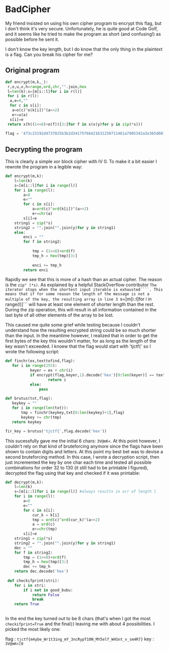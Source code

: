 # BadCipher

My friend insisted on using his own cipher program to encrypt this flag, but I don't think it's very secure. Unfortunately, he is quite good at Code Golf, and it seems like he tried to make the program as short (and confusing!) as possible before he sent it.

I don't know the key length, but I do know that the only thing in the plaintext is a flag. Can you break his cipher for me?

## Original program
``` python
def encrypt(m,k,_):
 r,o,u,x,h=range,ord,chr,"".join,hex
 l=len(k);s=[m[i::l]for i in r(l)] 
 for i in r(l):
  a,e=0,""
  for c in s[i]:
   a=o(c)^o(k[i])^(a>>2)
   e+=u(a)
  s[i]=e
 return x(h((1<<8)+o(f))[3:]for f in x(x(y)for y in zip(*s)))
 
flag = '473c23192d4737025b3b2d34175f66421631250711461a7905342a3e365d08190215152f1f1e3d5c550c12521f55217e500a3714787b6554'
```

## Decrypting the program

This is clearly a simple xor block cipher with IV 0. To make it a bit easier I rewrote the program in a legible way:
```python
def encrypt(m,k):
    l=len(k)
    s=[m[i::l]for i in range(l)]
    for i in range(l):
        a=0
        e=""
        for c in s[i]:
            a=ord(c)^ord(k[i])^(a>>2)
            e+=chr(a)
        s[i]=e
    string1 = zip(*s)
    string2 = "".join("".join(y)for y in string1)
    else:
        enci = ""
        for f in string2:
             
            tmp = (1<<8)+ord(f) 
            tmp_h = hex(tmp)[3:]
            
            enci += tmp_h
        return enci
 ```
 
 Rapidly we see that this is more of a hash than an actual cipher. The reason is the ```zip" (*s)```. As explained by a helpful StackOverflow contributor ```The iterator stops when the shortest input iterable is exhausted````. This means that if for some reason the length of the message is not a multiple of the key, the resulting array in line 3 ```s=[m[i::l]for i in range(l)]``` will have at least one element of shorter length than the rest. During the zip operation, this will result in all information contained in the last byte of all other elements of the array to be lost.
 
 This caused me quite some grief while testing because I couldn't understand how the resulting encrypted string could be so much shorter than the input. In the meantime however, I realized that in order to get the first bytes of the key this wouldn't matter, for as long as the length of the key wasn't exceeded. I knoew that the flag would start with 'tjctf{' so I wrote the following script:
 
 ```python
 def finchr(ex,texttofind,flag):
    for i in range(255):
            keyer = ex + chr(i)
            if encrypt(flag,keyer,1).decode('hex')[0:len(keyer)] == texttofind[0:len(keyer)]:
                    return i
            else:
                pass
		
def brutus(txt,flag):
    keykey = ""
    for i in range(len(txt)):
        tmp = finchr(keykey,txt[0:len(keykey)+1],flag)
        keykey += chr(tmp)
    return keykey
 
 fir_key = brutus('tjctf{',flag.decode('hex'))
 ```
 
 This sucessfully gave me the initial 6 chars: ```3V@mK<```. At this point however, I couldn't rely on that kind of bruteforcing anymore since the flags have been shown to contain digits and letters. At this point my best bet was to devise a second bruteforcing method. In this case, I wrote a decryption script, then just incremented the key by one char each time and tested all possible combinations for order 32 to 130 (it still had to be printable I figured), decrypted the flag using that key and checked if it was printable:

```python
def decrypt(m,k):
    l=len(k)
    s=[m[i::l]for i in range(l)] #always results in arr of length l
    for i in range(l):
        a=0
        e=""
        for c in s[i]:
            cur_k = k[i]
            tmp = ord(c)^ord(cur_k)^(a>>2)
            a = ord(c)
            e+=chr(tmp)
        s[i]=e
    string1 = zip(*s)
    string2 = "".join("".join(y)for y in string1)
    dec = ""
    for f in string2:
        tmp = (1<<8)+ord(f)
        tmp_h = hex(tmp)[3:]
        dec += tmp_h
    return dec.decode('hex')
    
 def checkifprint(stri):
    for i in stri:
        if i not in good_bubu:
            return False
            break
    return True
            
 ```
 
 In the end the key turned out to be 8 chars (that's when I got the most ```checkifprint=True``` and the final```}```) leaving me with about 4 possibilities. I picked the most likely one:
 
flag : ```tjctf{m4ybe_Wr1t3ing_mY_3ncRypT10N_MY5elf_W4Snt_v_sm4R7}```
key : ```3V@mK<[0```


 
